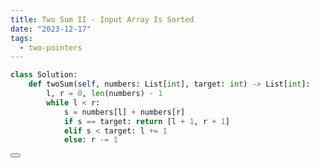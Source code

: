 ```yaml
---
title: Two Sum II - Input Array Is Sorted
date: "2023-12-17"
tags:
  - two-pointers
---
```


<script lang="ts">
  import Button from './button.svelte'
</script>

```python
class Solution:
    def twoSum(self, numbers: List[int], target: int) -> List[int]:
        l, r = 0, len(numbers) - 1
        while l < r:
            s = numbers[l] + numbers[r]
            if s == target: return [l + 1, r + 1]
            elif s < target: l += 1
            else: r -= 1
```

<Button link="https://leetcode.com/problems/two-sum-ii-input-array-is-sorted/description/" />
